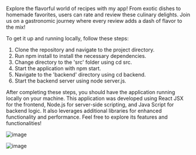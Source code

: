 
Explore the flavorful world of recipes with my app! From exotic dishes to homemade favorites, users can rate and review these culinary delights. 
Join us on a gastronomic journey where every review adds a dash of flavor to the mix! 

To get it up and running locally, follow these steps:

1. Clone the repository and navigate to the project directory.
2. Run npm install to install the necessary dependencies.
3. Change directory to the 'src' folder using cd src.
4. Start the application with npm start.
5. Navigate to the 'backend' directory using cd backend.
6. Start the backend server using node server.js.

After completing these steps, you should have the application running locally on your machine.
This application was developed using React JSX for the frontend, Node.js for server-side scripting, and Java Script for backend logic.
It also leverages additional libraries for enhanced functionality and performance. 
Feel free to explore its features and functionalities!

![image](https://github.com/Michgotj/TasteAndGrade/assets/142809781/cd722ea7-b6e5-4b5f-8ddb-76ab3ab66986)

![image](https://github.com/Michgotj/TasteAndGrade/assets/142809781/91b53258-4601-4392-969f-871c305c66f5)
